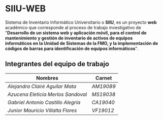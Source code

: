 # SIIU-WEB

Sistema de Inventario Informático Universitario o **SIIU**, es un proyecto **web** académico que corresponde al proceso de trabajo investigativo de "**Desarrollo de un sistema web y aplicación móvil, para el control de mantenimiento y gestión de inventario de activos de equipos informáticos en la Unidad de Sistemas de la FMO, y la implementación de códigos de barras para identificación de equipos informáticos**".

## Integrantes del equipo de trabajo
<div align="center">
  
| Nombres                                  | Carnet      |
|------------------------------------------|-------------|
| _*Alejandra Clairé Aguilar Mata*_        | _*AM19089*_ |
| _*Azucena Eleticia Merlos Sandoval*_     | _*MS19038*_ |
| _*Gabriel Antonio Castillo Alegría*_     | _*CA19040*_ |
| _*Junior Mauricio Villalta Flores*_      | _*VF19012*_ |
</div>
